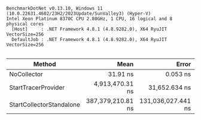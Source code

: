 ```

BenchmarkDotNet v0.13.10, Windows 11 (10.0.22631.4602/23H2/2023Update/SunValley3) (Hyper-V)
Intel Xeon Platinum 8370C CPU 2.80GHz, 1 CPU, 16 logical and 8 physical cores
  [Host]     : .NET Framework 4.8.1 (4.8.9282.0), X64 RyuJIT VectorSize=256
  DefaultJob : .NET Framework 4.8.1 (4.8.9282.0), X64 RyuJIT VectorSize=256


```
| Method                   | Mean              | Error              | StdDev             | Median            | Ratio         | RatioSD       |
|------------------------- |------------------:|-------------------:|-------------------:|------------------:|--------------:|--------------:|
| NoCollector              |          31.91 ns |           0.053 ns |           0.045 ns |          31.90 ns |          1.00 |          0.00 |
| StartTracerProvider      |   4,913,470.31 ns |      31,652.634 ns |      29,607.894 ns |   4,908,724.22 ns |    153,849.22 |        895.57 |
| StartCollectorStandalone | 387,379,210.81 ns | 131,036,027.441 ns | 386,362,683.387 ns | 630,750,087.50 ns | 10,734,070.91 | 12,928,744.81 |
